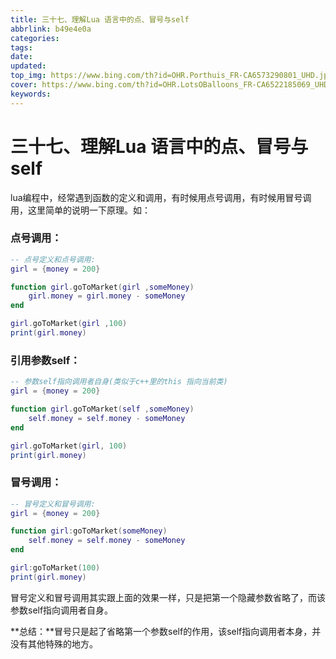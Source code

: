 ```yaml
---
title: 三十七、理解Lua 语言中的点、冒号与self
abbrlink: b49e4e0a
categories: 
tags: 
date: 
updated: 
top_img: https://www.bing.com/th?id=OHR.Porthuis_FR-CA6573290801_UHD.jpg
cover: https://www.bing.com/th?id=OHR.LotsOBalloons_FR-CA6522185069_UHD.jpg
keywords: 
---
```

# 三十七、理解Lua 语言中的点、冒号与self

lua编程中，经常遇到函数的定义和调用，有时候用点号调用，有时候用冒号调用，这里简单的说明一下原理。如：

### 点号调用：

```lua
-- 点号定义和点号调用:
girl = {money = 200}

function girl.goToMarket(girl ,someMoney)
    girl.money = girl.money - someMoney
end

girl.goToMarket(girl ,100)
print(girl.money)
```

### 引用参数self：

```lua
-- 参数self指向调用者自身(类似于c++里的this 指向当前类)
girl = {money = 200}

function girl.goToMarket(self ,someMoney)
    self.money = self.money - someMoney
end

girl.goToMarket(girl, 100)
print(girl.money)
```

### 冒号调用：

```lua
-- 冒号定义和冒号调用:
girl = {money = 200}

function girl:goToMarket(someMoney)
    self.money = self.money - someMoney
end

girl:goToMarket(100)
print(girl.money)
```

冒号定义和冒号调用其实跟上面的效果一样，只是把第一个隐藏参数省略了，而该参数self指向调用者自身。

**总结：**冒号只是起了省略第一个参数self的作用，该self指向调用者本身，并没有其他特殊的地方。